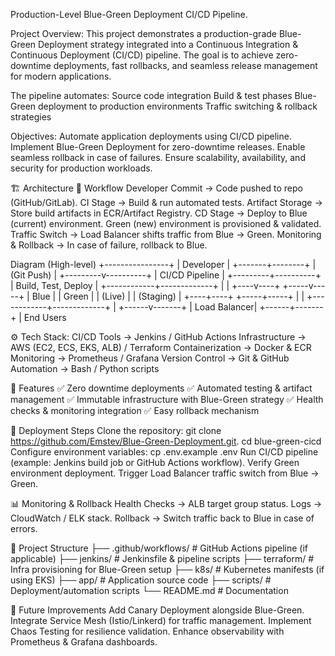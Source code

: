 Production-Level Blue-Green Deployment CI/CD Pipeline.

Project Overview:
This project demonstrates a production-grade Blue-Green Deployment strategy integrated into a Continuous Integration & Continuous Deployment (CI/CD) pipeline.
The goal is to achieve zero-downtime deployments, fast rollbacks, and seamless release management for modern applications.

The pipeline automates:
Source code integration
Build & test phases
Blue-Green deployment to production environments
Traffic switching & rollback strategies

Objectives:
Automate application deployments using CI/CD pipeline.
Implement Blue-Green Deployment for zero-downtime releases.
Enable seamless rollback in case of failures.
Ensure scalability, availability, and security for production workloads.

🏗️ Architecture
🔹 Workflow
Developer Commit → Code pushed to repo (GitHub/GitLab).
CI Stage → Build & run automated tests.
Artifact Storage → Store build artifacts in ECR/Artifact Registry.
CD Stage → Deploy to Blue (current) environment.
Green (new) environment is provisioned & validated.
Traffic Switch → Load Balancer shifts traffic from Blue → Green.
Monitoring & Rollback → In case of failure, rollback to Blue.



Diagram (High-level)
          +----------------+
          |    Developer   |
          +-------+--------+
                  |
             (Git Push)
                  |
        +---------v----------+
        |   CI/CD Pipeline   |
        +---------+----------+
                  |
          Build, Test, Deploy
                  |
     +------------+-------------+
     |                          |
+----v----+               +-----v-----+
|  Blue   |               |   Green   |
| (Live)  |               | (Staging) |
+----+----+               +-----+-----+
     |                          |
     +------------+-------------+
                  |
           +------v-------+
           | Load Balancer|
           +------+-------+
                  |
              End Users
























              
              
⚙️ Tech Stack:
CI/CD Tools → Jenkins / GitHub Actions 
Infrastructure → AWS (EC2, ECS, EKS, ALB) / Terraform
Containerization → Docker & ECR
Monitoring →  Prometheus / Grafana
Version Control → Git & GitHub
Automation → Bash / Python scripts

🔑 Features
✅ Zero downtime deployments
✅ Automated testing & artifact management
✅ Immutable infrastructure with Blue-Green strategy
✅ Health checks & monitoring integration
✅ Easy rollback mechanism

🚀 Deployment Steps
Clone the repository:
git clone https://github.com/Emstev/Blue-Green-Deployment.git.
cd blue-green-cicd
Configure environment variables:
cp .env.example .env
Run CI/CD pipeline (example: Jenkins build job or GitHub Actions workflow).
Verify Green environment deployment.
Trigger Load Balancer traffic switch from Blue → Green.

📊 Monitoring & Rollback
Health Checks → ALB target group status.
Logs → CloudWatch / ELK stack.
Rollback → Switch traffic back to Blue in case of errors.

📂 Project Structure
├── .github/workflows/   # GitHub Actions pipeline (if applicable)
├── jenkins/             # Jenkinsfile & pipeline scripts
├── terraform/           # Infra provisioning for Blue-Green setup
├── k8s/                 # Kubernetes manifests (if using EKS)
├── app/                 # Application source code
├── scripts/             # Deployment/automation scripts
└── README.md            # Documentation

🔮 Future Improvements
Add Canary Deployment alongside Blue-Green.
Integrate Service Mesh (Istio/Linkerd) for traffic management.
Implement Chaos Testing for resilience validation.
Enhance observability with Prometheus & Grafana dashboards.
